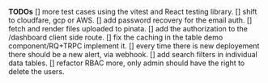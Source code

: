 **TODOs**
[] more test cases using the vitest and React testing library.
[] shift to cloudfare, gcp or AWS.
[] add password recovery for the email auth.
[] fetch and render files uploaded to pinata.
[] add the authorization to the /dashboard client side route.
[] fix the caching in the table demo component/RQ+TRPC implement it.
[] every time there is new deployement there should be a new alert, via webhook.
[] add search filters in individual data tables.
[] refactor RBAC more, only admin should have the right to delete the users.

